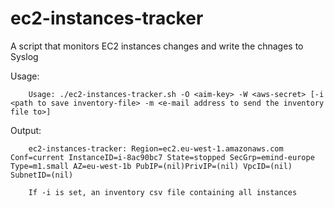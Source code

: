ec2-instances-tracker
=====================

A script that monitors EC2 instances changes and write the chnages to Syslog

Usage:

        Usage: ./ec2-instances-tracker.sh -O <aim-key> -W <aws-secret> [-i <path to save inventory-file> -m <e-mail address to send the inventory file to>]

Output:

        ec2-instances-tracker: Region=ec2.eu-west-1.amazonaws.com Conf=current InstanceID=i-8ac90bc7 State=stopped SecGrp=emind-europe Type=m1.small AZ=eu-west-1b PubIP=(nil)PrivIP=(nil) VpcID=(nil) SubnetID=(nil)
        
        If -i is set, an inventory csv file containing all instances
